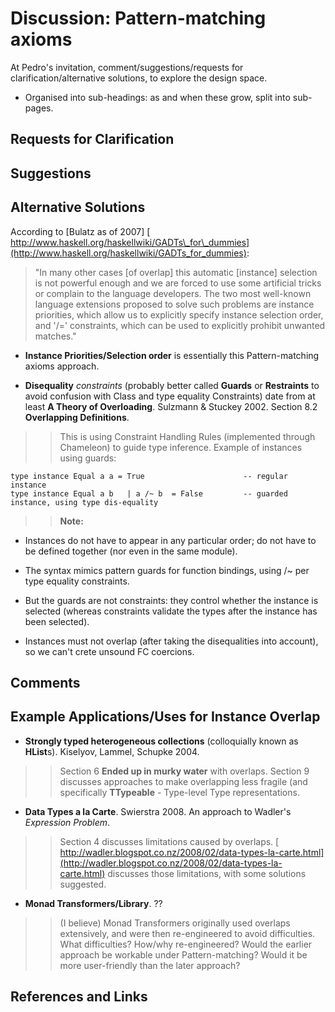 # Discussion: Pattern-matching axioms



At Pedro's invitation, comment/suggestions/requests for clarification/alternative solutions, to explore the design space.


- Organised into sub-headings: as and when these grow, split into sub-pages.

## Requests for Clarification


## Suggestions


## Alternative Solutions



According to \[Bulatz as of 2007\] [
http://www.haskell.org/haskellwiki/GADTs\_for\_dummies](http://www.haskell.org/haskellwiki/GADTs_for_dummies):


>
>
> "In many other cases \[of overlap\] this automatic \[instance\] selection is not powerful enough and we are forced to use some artificial tricks or complain to the language developers. The two most well-known language extensions proposed to solve such problems are instance priorities, which allow us to explicitly specify instance selection order, and '/=' constraints, which can be used to explicitly prohibit unwanted matches."
>
>

- **Instance Priorities/Selection order** is essentially this Pattern-matching axioms approach.

- **Disequality** *constraints* (probably better called **Guards** or **Restraints** to avoid confusion with Class and type equality Constraints) date from at least **A Theory of Overloading**. Sulzmann & Stuckey 2002. Section 8.2 **Overlapping Definitions**.

>
> >
> >
> > This is using Constraint Handling Rules (implemented through Chameleon) to guide type inference. Example of instances using guards:
> >
> >
>

```wiki
type instance Equal a a = True                      -- regular instance
type instance Equal a b   | a /~ b  = False         -- guarded instance, using type dis-equality
```

>
> >
> >
> > **Note:**
> >
> >
>

- Instances do not have to appear in any particular order; do not have to be defined together (nor even in the same module).

- The syntax mimics pattern guards for function bindings, using /\~ per type equality constraints.

- But the guards are not constraints: they control whether the instance is selected (whereas constraints validate the types after the instance has been selected).

- Instances must not overlap (after taking the disequalities into account), so we can't crete unsound FC coercions.

## Comments


## Example Applications/Uses for Instance Overlap


- **Strongly typed heterogeneous collections** (colloquially known as **HList**s). Kiselyov, Lammel, Schupke 2004.

>
> >
> >
> > Section 6 **Ended up in murky water** with overlaps. Section 9 discusses approaches to make overlapping less fragile (and specifically **TTypeable** - Type-level Type representations.
> >
> >
>

- **Data Types a la Carte**. Swierstra 2008. An approach to Wadler's *Expression Problem*.

>
> >
> >
> > Section 4 discusses limitations caused by overlaps. [
> > http://wadler.blogspot.co.nz/2008/02/data-types-la-carte.html](http://wadler.blogspot.co.nz/2008/02/data-types-la-carte.html) discusses those limitations, with some solutions suggested.
> >
> >
>

- **Monad Transformers/Library**. ??

>
> >
> >
> > (I believe) Monad Transformers originally used overlaps extensively, and were then re-engineered to avoid difficulties. What difficulties? How/why re-engineered? Would the earlier approach be workable under Pattern-matching? Would it be more user-friendly than the later approach?
> >
> >
>

## References and Links


